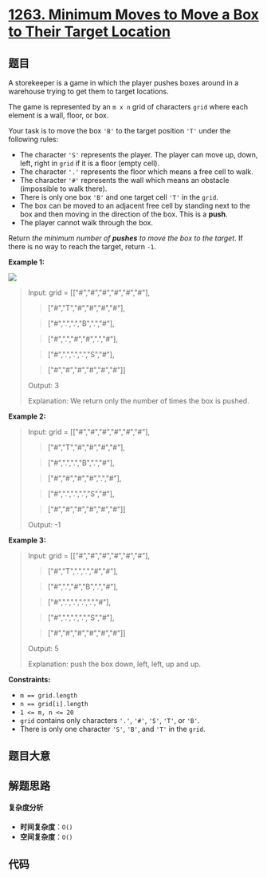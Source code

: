 # [1263. Minimum Moves to Move a Box to Their Target Location](https://leetcode.com/problems/minimum-moves-to-move-a-box-to-their-target-location/)

## 题目

A storekeeper is a game in which the player pushes boxes around in a warehouse
trying to get them to target locations.

The game is represented by an `m x n` grid of characters `grid` where each
element is a wall, floor, or box.

Your task is to move the box `'B'` to the target position `'T'` under the
following rules:

- The character `'S'` represents the player. The player can move up, down, left, right in `grid` if it is a floor (empty cell).
- The character `'.'` represents the floor which means a free cell to walk.
- The character `'#'` represents the wall which means an obstacle (impossible to walk there).
- There is only one box `'B'` and one target cell `'T'` in the `grid`.
- The box can be moved to an adjacent free cell by standing next to the box and then moving in the direction of the box. This is a **push**.
- The player cannot walk through the box.

Return _the minimum number of **pushes** to move the box to the target_. If
there is no way to reach the target, return `-1`.

**Example 1:**

![](https://assets.leetcode.com/uploads/2019/11/06/sample_1_1620.png)

> Input: grid = [["#","#","#","#","#","#"],
>
> > ["#","T","#","#","#","#"],
>
> > ["#",".",".","B",".","#"],
>
> > ["#",".","#","#",".","#"],
>
> > ["#",".",".",".","S","#"],
>
> > ["#","#","#","#","#","#"]]
>
> Output: 3
>
> Explanation: We return only the number of times the box is pushed.

**Example 2:**

> Input: grid = [["#","#","#","#","#","#"],
>
> > ["#","T","#","#","#","#"],
>
> > ["#",".",".","B",".","#"],
>
> > ["#","#","#","#",".","#"],
>
> > ["#",".",".",".","S","#"],
>
> > ["#","#","#","#","#","#"]]
>
> Output: -1

**Example 3:**

> Input: grid = [["#","#","#","#","#","#"],
>
> > ["#","T",".",".","#","#"],
>
> > ["#",".","#","B",".","#"],
>
> > ["#",".",".",".",".","#"],
>
> > ["#",".",".",".","S","#"],
>
> > ["#","#","#","#","#","#"]]
>
> Output: 5
>
> Explanation: push the box down, left, left, up and up.

**Constraints:**

- `m == grid.length`
- `n == grid[i].length`
- `1 <= m, n <= 20`
- `grid` contains only characters `'.'`, `'#'`, `'S'`, `'T'`, or `'B'`.
- There is only one character `'S'`, `'B'`, and `'T'` in the `grid`.

## 题目大意

## 解题思路

#### 复杂度分析

- **时间复杂度**：`O()`
- **空间复杂度**：`O()`

## 代码

```javascript

```
